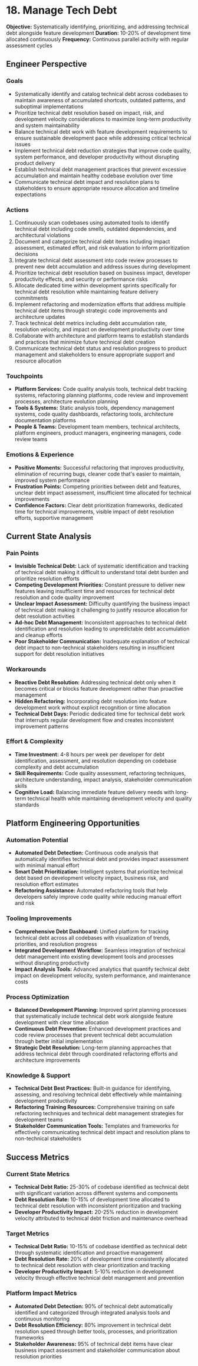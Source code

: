 # 18. Manage Tech Debt

**Objective:** Systematically identifying, prioritizing, and addressing technical debt alongside feature development
**Duration:** 10-20% of development time allocated continuously
**Frequency:** Continuous parallel activity with regular assessment cycles

## Engineer Perspective

### Goals
- Systematically identify and catalog technical debt across codebases to maintain awareness of accumulated shortcuts, outdated patterns, and suboptimal implementations
- Prioritize technical debt resolution based on impact, risk, and development velocity considerations to maximize long-term productivity and system maintainability
- Balance technical debt work with feature development requirements to ensure sustainable development pace while addressing critical technical issues
- Implement technical debt reduction strategies that improve code quality, system performance, and developer productivity without disrupting product delivery
- Establish technical debt management practices that prevent excessive accumulation and maintain healthy codebase evolution over time
- Communicate technical debt impact and resolution plans to stakeholders to ensure appropriate resource allocation and timeline expectations

### Actions
1. Continuously scan codebases using automated tools to identify technical debt including code smells, outdated dependencies, and architectural violations
2. Document and categorize technical debt items including impact assessment, estimated effort, and risk evaluation to inform prioritization decisions
3. Integrate technical debt assessment into code review processes to prevent new debt accumulation and address issues during development
4. Prioritize technical debt resolution based on business impact, developer productivity effects, and security or performance risks
5. Allocate dedicated time within development sprints specifically for technical debt resolution while maintaining feature delivery commitments
6. Implement refactoring and modernization efforts that address multiple technical debt items through strategic code improvements and architecture updates
7. Track technical debt metrics including debt accumulation rate, resolution velocity, and impact on development productivity over time
8. Collaborate with architecture and platform teams to establish standards and practices that minimize future technical debt creation
9. Communicate technical debt status and resolution progress to product management and stakeholders to ensure appropriate support and resource allocation

### Touchpoints
- **Platform Services:** Code quality analysis tools, technical debt tracking systems, refactoring planning platforms, code review and improvement processes, architecture evolution planning
- **Tools & Systems:** Static analysis tools, dependency management systems, code quality dashboards, refactoring tools, architecture documentation platforms
- **People & Teams:** Development team members, technical architects, platform engineers, product managers, engineering managers, code review teams

### Emotions & Experience
- **Positive Moments:** Successful refactoring that improves productivity, elimination of recurring bugs, cleaner code that's easier to maintain, improved system performance
- **Frustration Points:** Competing priorities between debt and features, unclear debt impact assessment, insufficient time allocated for technical improvements
- **Confidence Factors:** Clear debt prioritization frameworks, dedicated time for technical improvements, visible impact of debt resolution efforts, supportive management

## Current State Analysis

### Pain Points
- **Invisible Technical Debt:** Lack of systematic identification and tracking of technical debt making it difficult to understand total debt burden and prioritize resolution efforts
- **Competing Development Priorities:** Constant pressure to deliver new features leaving insufficient time and resources for technical debt resolution and code quality improvement
- **Unclear Impact Assessment:** Difficulty quantifying the business impact of technical debt making it challenging to justify resource allocation for debt resolution activities
- **Ad-hoc Debt Management:** Inconsistent approaches to technical debt identification and resolution leading to unpredictable debt accumulation and cleanup efforts
- **Poor Stakeholder Communication:** Inadequate explanation of technical debt impact to non-technical stakeholders resulting in insufficient support for debt resolution initiatives

### Workarounds
- **Reactive Debt Resolution:** Addressing technical debt only when it becomes critical or blocks feature development rather than proactive management
- **Hidden Refactoring:** Incorporating debt resolution into feature development work without explicit recognition or time allocation
- **Technical Debt Days:** Periodic dedicated time for technical debt work that interrupts regular development flow and creates inconsistent improvement patterns

### Effort & Complexity
- **Time Investment:** 4-8 hours per week per developer for debt identification, assessment, and resolution depending on codebase complexity and debt accumulation
- **Skill Requirements:** Code quality assessment, refactoring techniques, architecture understanding, impact analysis, stakeholder communication skills
- **Cognitive Load:** Balancing immediate feature delivery needs with long-term technical health while maintaining development velocity and quality standards

## Platform Engineering Opportunities

### Automation Potential
- **Automated Debt Detection:** Continuous code analysis that automatically identifies technical debt and provides impact assessment with minimal manual effort
- **Smart Debt Prioritization:** Intelligent systems that prioritize technical debt based on development velocity impact, business risk, and resolution effort estimates
- **Refactoring Assistance:** Automated refactoring tools that help developers safely improve code quality while reducing manual effort and risk

### Tooling Improvements
- **Comprehensive Debt Dashboard:** Unified platform for tracking technical debt across all codebases with visualization of trends, priorities, and resolution progress
- **Integrated Development Workflow:** Seamless integration of technical debt management into existing development tools and processes without disrupting productivity
- **Impact Analysis Tools:** Advanced analytics that quantify technical debt impact on development velocity, system performance, and maintenance costs

### Process Optimization
- **Balanced Development Planning:** Improved sprint planning processes that systematically include technical debt work alongside feature development with clear time allocation
- **Continuous Debt Prevention:** Enhanced development practices and code review processes that prevent technical debt accumulation through better initial implementation
- **Strategic Debt Resolution:** Long-term planning approaches that address technical debt through coordinated refactoring efforts and architecture improvements

### Knowledge & Support
- **Technical Debt Best Practices:** Built-in guidance for identifying, assessing, and resolving technical debt effectively while maintaining development productivity
- **Refactoring Training Resources:** Comprehensive training on safe refactoring techniques and technical debt management strategies for development teams
- **Stakeholder Communication Tools:** Templates and frameworks for effectively communicating technical debt impact and resolution plans to non-technical stakeholders

## Success Metrics

### Current State Metrics
- **Technical Debt Ratio:** 25-30% of codebase identified as technical debt with significant variation across different systems and components
- **Debt Resolution Rate:** 10-15% of development time allocated to technical debt resolution with inconsistent prioritization and tracking
- **Developer Productivity Impact:** 20-25% reduction in development velocity attributed to technical debt friction and maintenance overhead

### Target Metrics
- **Technical Debt Ratio:** 10-15% of codebase identified as technical debt through systematic identification and proactive management
- **Debt Resolution Rate:** 20% of development time consistently allocated to technical debt resolution with clear prioritization and tracking
- **Developer Productivity Impact:** 5-10% reduction in development velocity through effective technical debt management and prevention

### Platform Impact Metrics
- **Automated Debt Detection:** 90% of technical debt automatically identified and categorized through integrated analysis tools and continuous monitoring
- **Debt Resolution Efficiency:** 80% improvement in technical debt resolution speed through better tools, processes, and prioritization frameworks
- **Stakeholder Awareness:** 95% of technical debt items have clear business impact assessment and stakeholder communication about resolution priorities